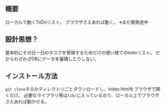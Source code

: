 ## 概要
ローカルで動くToDoリスト。
ブラウザさえあれば動く。
※まだ開発途中
## 設計思想？
基本的にその日一日のタスクを管理するためだけの使い捨てのtodoリスト。
だからわざわざDBにデータを蓄積したりしない。
## インストール方法
```git clone```するかディレクトリごとダウンロードし、index.htmlをブラウザで開くだけ。
必要なライブラリ等は```lib/```に入っているので、ローカル上でブラウザさえあれば動かせる。

